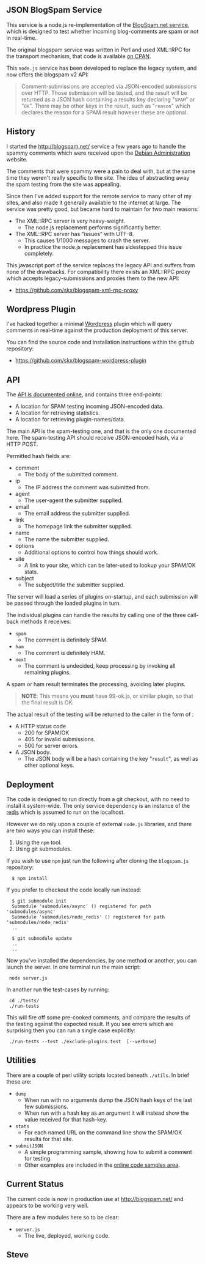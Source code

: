 
JSON BlogSpam Service
---------------------

This service is a node.js re-implementation of the [BlogSpam.net service](http://blogspam.net), which is designed to test whether incoming blog-comments are spam or not in real-time.

The original blogspam service was written in Perl and used XML::RPC for the
transport mechanism, that code is available [on CPAN](http://search.cpan.org/dist/Blog-Spam/).

This `node.js` service has been developed to replace the legacy system, and
now offers the blogspam v2 API:

> Comment-submissions are accepted via JSON-encoded submissions over HTTP.  Those submission will be tested, and the result will be returned as a JSON hash containing a results key declaring "`SPAM`" or "`OK`".  There may be other keys in the result, such as "`reason`" which declares the reason for a SPAM result however these are optional.



History
-------

I started the http://blogspam.net/ service a few years ago to handle the spammy
comments which were received upon the [Debian Administration](http://www.debian-administration.org/) website.

The comments that were spammy were a pain to deal with, but at the same
time they weren't really specific to the site.  The idea of abstracting
away the spam testing from the site was appealing.

Since then I've added support for the remote service to many other of my sites,
and also made it generally available to the internet at large.  The service was
pretty good, but became hard to maintain for two main reasons:

* The XML::RPC server is very heavy-weight.
   * The node.js replacement performs significantly better.
* The XML::RPC server has "issues" with UTF-8.
   * This causes 1/1000 messages to crash the server.
   * In practice the node.js replacement has sidestepped this issue completely.

This javascript port of the service replaces the legacy API and suffers
from none of the drawbacks.  For compatibility there exists an XML::RPC
proxy which accepts legacy-submissions and proxies them to the new API:

* https://github.com/skx/blogspam-xml-rpc-proxy



Wordpress Plugin
----------------

I've hacked together a minimal [Wordpress](http://wordpress.org/) plugin which will query comments in real-time against the production deployment of this server.

You can find the source code and installation instructions within the github repository:

* https://github.com/skx/blogspam-wordpress-plugin


API
---

The [API is documented online](http://blogspam.net/api/2.0), and contains three
end-points:

* A location for SPAM testing incoming JSON-encoded data.
* A location for retrieving statistics.
* A location for retrieving plugin-names/data.

The main API is the spam-testing one, and that is the only one documented here.
The spam-testing API should receive JSON-encoded hash, via a HTTP POST.

Permitted hash fields are:

* comment
   * The body of the submitted comment.
* ip
   * The IP address the comment was submitted from.
* agent
   * The user-agent the submitter supplied.
* email
   * The email address the submitter supplied.
* link
   * The homepage link the submitter supplied.
* name
   * The name the submitter supplied.
* options
   * Additional options to control how things should work.
* site
   * A link to your site, which can be later-used to lookup your SPAM/OK stats.
* subject
   * The subject/title the submitter supplied.

The server will load a series of plugins on-startup, and each submission will be
passed through the loaded plugins in turn.

The individual plugins can handle the results by calling one of the three call-back
methods it receives:

* `spam`
   * The comment is definitely SPAM.
* `ham`
   * The comment is definitely HAM.
* `next`
   * The comment is undecided, keep processing by invoking all remaining plugins.

A spam or ham result terminates the processing, avoiding later plugins.

> **NOTE**: This means you **must** have 99-ok.js, or similar plugin, so that the final result is OK.

The actual result of the testing will be returned to the caller in the form of :

* A HTTP status code
   * 200 for SPAM/OK
   * 405 for invalid submissions.
   * 500 for server errors.
* A JSON body.
   * The JSON body will be a hash containing the key "`result`", as well as other optional keys.



Deployment
----------

The code is designed to run directly from a git checkout, with no need to install it system-wide.  The only service dependency is an instance of the [redis](http://redis.io) which is assumed to run on the localhost.

However we do rely upon a couple of external `node.js` libraries, and there are two ways you can
install these:

1.  Using the `npm` tool.
2.  Using git submodules.

If you wish to use `npm` just run the following after cloning the `blogspam.js` repository:

      $ npm install

If you prefer to checkout the code locally run instead:

      $ git submodule init
      Submodule 'submodules/async' () registered for path 'submodules/async'
      Submodule 'submodules/node_redis' () registered for path 'submodules/node_redis'
      ..

      $ git submodule update
      ..
      ..

Now you've installed the dependencies, by one method or another, you can launch the server.
In one terminal run the main script:

     node server.js

In another run the test-cases by running:

     cd ./tests/
     ./run-tests

This will fire off some pre-cooked comments, and compare the results of the testing
against the expected result.  If you see errors which are surprising then you can
run a single case explicitly:


     ./run-tests --test ./exclude-plugins.test  [--verbose]


Utilities
---------

There are a couple of perl utility scripts located beneath `./utils`.  In brief these are:

* `dump`
   * When run with no arguments dump the JSON hash keys of the last few submissions.
   * When run with a hash key as an argument it will instead show the value received for that hash-key.
* `stats`
   * For each named URL on the command line show the SPAM/OK results for that site.
* `submitJSON`
   * A simple programming sample, showing how to submit a comment for testing.
   * Other examples are included in the [online code samples area](http://blogspam.net/code/samples/).


Current Status
--------------

The current code is now in production use at http://blogspam.net/ and
appears to be working very well.

There are a few modules here so to be clear:

* `server.js`
   * The live, deployed, working code.


Steve
--
